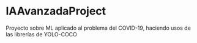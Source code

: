 # IAAvanzadaProject
Proyecto sobre ML aplicado al problema del COVID-19, haciendo usos de las librerías de YOLO-COCO
